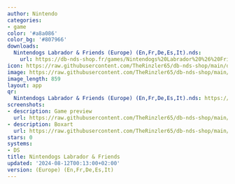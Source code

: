 ```yaml
---
author: Nintendo
categories:
- game
color: '#a8a086'
color_bg: '#807966'
downloads:
  Nintendogs Labrador & Friends (Europe) (En,Fr,De,Es,It).nds:
    url: https://db-nds-shop.fr/games/Nintendogs%20Labrador%20%26%20Friends%20%28Europe%29%20%28En%2CFr%2CDe%2CEs%2CIt%29.nds
icon: https://raw.githubusercontent.com/TheRinzler65/db-nds-shop/main/docs/assets/images/icons/nintendongslabrador.png
image: https://raw.githubusercontent.com/TheRinzler65/db-nds-shop/main/docs/assets/images/icons/nintendongslabrador.png
image_length: 859
layout: app
qr:
  Nintendogs Labrador & Friends (Europe) (En,Fr,De,Es,It).nds: https://db-nds-shop.fr/assets/images/qr/nintendogs-labrador--friends-europe-enfrdeesit-nds.png
screenshots:
- description: Game preview
  url: https://raw.githubusercontent.com/TheRinzler65/db-nds-shop/main/docs/assets/images/screenshots/nintendogslabrador/nintendogslabrador.png
- description: Boxart
  url: https://raw.githubusercontent.com/TheRinzler65/db-nds-shop/main/docs/assets/images/boxart/NintendogsLabrador%20%26%20Friends%20(Europe)%20(En%2CFr%2CDe%2CEs%2CIt).nds.png
stars: 0
systems:
- DS
title: Nintendogs Labrador & Friends
updated: '2024-08-12T00:13:00+02:00'
version: (Europe) (En,Fr,De,Es,It)
---
```

